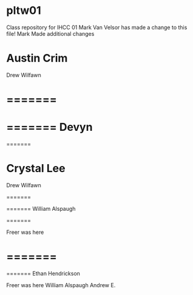 # pltw01
Class repository for IHCC 01
Mark Van Velsor has made a change to this file!
Mark Made additional changes






Austin Crim
=======
Drew Wilfawn

=======
=======
=======
Devyn
=======

=======


Crystal Lee
=======

Drew Wilfawn

=======

=======
William Alspaugh


=======

Freer was here

=======
=======

=======
Ethan Hendrickson

Freer was here
William Alspaugh
Andrew E.
